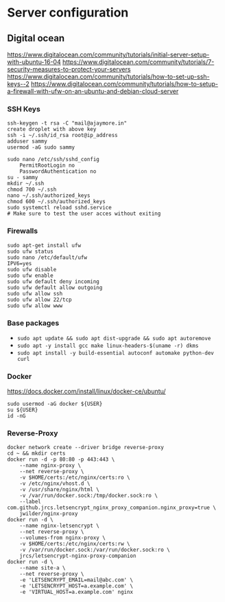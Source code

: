 # Server configuration

## Digital ocean
https://www.digitalocean.com/community/tutorials/initial-server-setup-with-ubuntu-16-04
https://www.digitalocean.com/community/tutorials/7-security-measures-to-protect-your-servers
https://www.digitalocean.com/community/tutorials/how-to-set-up-ssh-keys--2
https://www.digitalocean.com/community/tutorials/how-to-setup-a-firewall-with-ufw-on-an-ubuntu-and-debian-cloud-server

### SSH Keys
```
ssh-keygen -t rsa -C "mail@ajaymore.in"
create droplet with above key
ssh -i ~/.ssh/id_rsa root@ip_address
adduser sammy
usermod -aG sudo sammy

sudo nano /etc/ssh/sshd_config
	PermitRootLogin no
	PasswordAuthentication no
su - sammy
mkdir ~/.ssh
chmod 700 ~/.ssh
nano ~/.ssh/authorized_keys
chmod 600 ~/.ssh/authorized_keys
sudo systemctl reload sshd.service
# Make sure to test the user acces without exiting
```

### Firewalls
```
sudo apt-get install ufw
sudo ufw status
sudo nano /etc/default/ufw
IPV6=yes
sudo ufw disable
sudo ufw enable
sudo ufw default deny incoming
sudo ufw default allow outgoing
sudo ufw allow ssh
sudo ufw allow 22/tcp
sudo ufw allow www
```

### Base packages
- `sudo apt update && sudo apt dist-upgrade && sudo apt autoremove`
- `sudo apt -y install gcc make linux-headers-$(uname -r) dkms`
- `sudo apt install -y build-essential autoconf automake python-dev curl`

### Docker
https://docs.docker.com/install/linux/docker-ce/ubuntu/
```
sudo usermod -aG docker ${USER}
su ${USER}
id -nG
```

### Reverse-Proxy
```
docker network create --driver bridge reverse-proxy
cd ~ && mkdir certs
docker run -d -p 80:80 -p 443:443 \
    --name nginx-proxy \
    --net reverse-proxy \
    -v $HOME/certs:/etc/nginx/certs:ro \
    -v /etc/nginx/vhost.d \
    -v /usr/share/nginx/html \
    -v /var/run/docker.sock:/tmp/docker.sock:ro \
    --label com.github.jrcs.letsencrypt_nginx_proxy_companion.nginx_proxy=true \
    jwilder/nginx-proxy
docker run -d \
    --name nginx-letsencrypt \
    --net reverse-proxy \
    --volumes-from nginx-proxy \
    -v $HOME/certs:/etc/nginx/certs:rw \
    -v /var/run/docker.sock:/var/run/docker.sock:ro \
    jrcs/letsencrypt-nginx-proxy-companion
docker run -d \
    --name site-a \
    --net reverse-proxy \
    -e 'LETSENCRYPT_EMAIL=mail@abc.com' \
    -e 'LETSENCRYPT_HOST=a.example.com' \
    -e 'VIRTUAL_HOST=a.example.com' nginx
```

